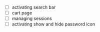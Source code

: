 - [ ] activating search bar
- [ ] cart page
- [ ] managing sessions
- [ ] activating show and hide password icon
